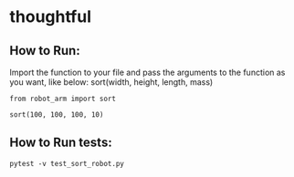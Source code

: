 # thoughtful

## How to Run:
Import the function to your file and pass the arguments to the function as you want, like below:
sort(width, height, length, mass)

```
from robot_arm import sort

sort(100, 100, 100, 10)
```

## How to Run tests:
```pytest -v test_sort_robot.py```